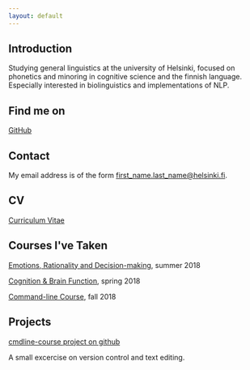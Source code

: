 ```yaml
---
layout: default
---
```


## Introduction

Studying general linguistics at the university of Helsinki, focused on phonetics and minoring in  cognitive science and the finnish language. Especially interested in biolinguistics and implementations of NLP.

## Find me on

[GitHub](https://github.com/umitnaiivi)

## Contact

My email address is of the form first_name.last_name@helsinki.fi.

## CV

[Curriculum Vitae](https://www.overleaf.com/read/fhrmcvydzbmz)

## Courses I've Taken

[Emotions, Rationality and Decision-making](https://courses.helsinki.fi/en/aylda-c5015/124025386), summer 2018

[Cognition & Brain Function](https://courses.helsinki.fi/fi/LDA-C5011/125484903), spring 2018

[Command-line Course](https://courses.helsinki.fi/fi/kik-lg218/126710126), fall 2018

## Projects

[cmdline-course project on github](https://github.com/umitnaiivi/cmdline-course)

A small excercise on version control and text editing.
